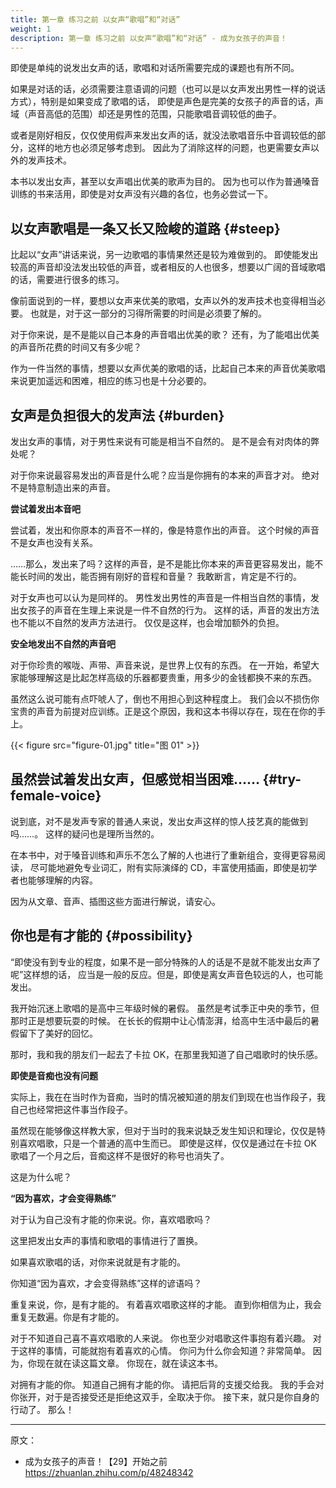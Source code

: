 ```yaml
---
title: 第一章 练习之前 以女声“歌唱”和“对话”
weight: 1
description: 第一章 练习之前 以女声“歌唱”和“对话” - 成为女孩子的声音！
---
```


即使是单纯的说发出女声的话，歌唱和对话所需要完成的课题也有所不同。

如果是对话的话，必须需要注意语调的问题（也可以是以女声发出男性一样的说话方式），特别是如果变成了歌唱的话，
即使是声色是完美的女孩子的声音的话，声域（声音高低的范围）却还是男性的范围，只能歌唱音调较低的曲子。

或者是刚好相反，仅仅使用假声来发出女声的话，就没法歌唱音乐中音调较低的部分，这样的地方也必须足够考虑到。
因此为了消除这样的问题，也更需要女声以外的发声技术。

本书以发出女声，甚至以女声唱出优美的歌声为目的。
因为也可以作为普通嗓音训练的书来活用，即使是对女声没有兴趣的各位，也务必尝试一下。

## 以女声歌唱是一条又长又险峻的道路 {#steep}

比起以“女声”讲话来说，另一边歌唱的事情果然还是较为难做到的。
即使能发出较高的声音却没法发出较低的声音，或者相反的人也很多，想要以广阔的音域歌唱的话，需要进行很多的练习。

像前面说到的一样，要想以女声来优美的歌唱，女声以外的发声技术也变得相当必要。
也就是，对于这一部分的习得所需要的时间是必须要了解的。

对于你来说，是不是能以自己本身的声音唱出优美的歌？
还有，为了能唱出优美的声音所花费的时间又有多少呢？

作为一件当然的事情，想要以女声优美的歌唱的话，比起自己本来的声音优美歌唱来说更加遥远和困难，相应的练习也是十分必要的。

## 女声是负担很大的发声法 {#burden}

发出女声的事情，对于男性来说有可能是相当不自然的。
是不是会有对肉体的弊处呢？

对于你来说最容易发出的声音是什么呢？应当是你拥有的本来的声音才对。
绝对不是特意制造出来的声音。

**尝试着发出本音吧**

尝试着，发出和你原本的声音不一样的，像是特意作出的声音。
这个时候的声音不是女声也没有关系。

……那么，发出来了吗？这样的声音，是不是能比你本来的声音更容易发出，能不能长时间的发出，能否拥有刚好的音程和音量？
我敢断言，肯定是不行的。

对于女声也可以认为是同样的。
男性发出男性的声音是一件相当自然的事情，发出女孩子的声音在生理上来说是一件不自然的行为。
这样的话，声音的发出方法也不能以不自然的发声方法进行。
仅仅是这样，也会增加额外的负担。

**安全地发出不自然的声音吧**

对于你珍贵的喉咙、声带、声音来说，是世界上仅有的东西。
在一开始，希望大家能够理解这是比起怎样高级的乐器都要贵重，用多少的金钱都换不来的东西。

虽然这么说可能有点吓唬人了，倒也不用担心到这种程度上。
我们会以不损伤你宝贵的声音为前提对应训练。正是这个原因，我和这本书得以存在，现在在你的手上。

{{< figure src="figure-01.jpg" title="图 01" >}}

## 虽然尝试着发出女声，但感觉相当困难…… {#try-female-voice}

说到底，对不是发声专家的普通人来说，发出女声这样的惊人技艺真的能做到吗……。
这样的疑问也是理所当然的。

在本书中，对于嗓音训练和声乐不怎么了解的人也进行了重新组合，变得更容易阅读，
尽可能地避免专业词汇，附有实际演绎的 CD，丰富使用插画，即使是初学者也能够理解的内容。

因为从文章、音声、插图这些方面进行解说，请安心。

## 你也是有才能的 {#possibility}

“即使没有到专业的程度，如果不是一部分特殊的人的话是不是就不能发出女声了呢”这样想的话，
应当是一般的反应。但是，即使是离女声音色较远的人，也可能发出。

我开始沉迷上歌唱的是高中三年级时候的暑假。
虽然是考试季正中央的季节，但那时正是想要玩耍的时候。
在长长的假期中让心情澎湃，给高中生活中最后的暑假留下了美好的回忆。

那时，我和我的朋友们一起去了卡拉 OK，在那里我知道了自己唱歌时的快乐感。

**即使是音痴也没有问题**

实际上，我在在当时作为音痴，当时的情况被知道的朋友们到现在也当作段子，我自己也经常把这件事当作段子。

虽然现在能够像这样教大家，但对于当时的我来说缺乏发生知识和理论，仅仅是特别喜欢唱歌，只是一个普通的高中生而已。
即使是这样，仅仅是通过在卡拉 OK 歌唱了一个月之后，音痴这样不是很好的称号也消失了。

这是为什么呢？

**“因为喜欢，才会变得熟练”**

对于认为自己没有才能的你来说。你，喜欢唱歌吗？

这里把发出女声的事情和歌唱的事情进行了置换。

如果喜欢歌唱的话，对你来说就是有才能的。

你知道“因为喜欢，才会变得熟练”这样的谚语吗？

重复来说，你，是有才能的。
有着喜欢唱歌这样的才能。
直到你相信为止，我会重复无数遍。你是有才能的。

对于不知道自己喜不喜欢唱歌的人来说。
你也至少对唱歌这件事抱有着兴趣。
对于这样的事情，可能就抱有着喜欢的心情。
你问为什么你会知道？非常简单。
因为，你现在就在读这篇文章。
你现在，就在读这本书。

对拥有才能的你。
知道自己拥有才能的你。
请把后背的支援交给我。
我的手会对你张开，对于是否接受还是拒绝这双手，全取决于你。
接下来，就只是你自身的行动了。
那么！

---

原文：

- 成为女孩子的声音！【29】开始之前\
  <https://zhuanlan.zhihu.com/p/48248342>
